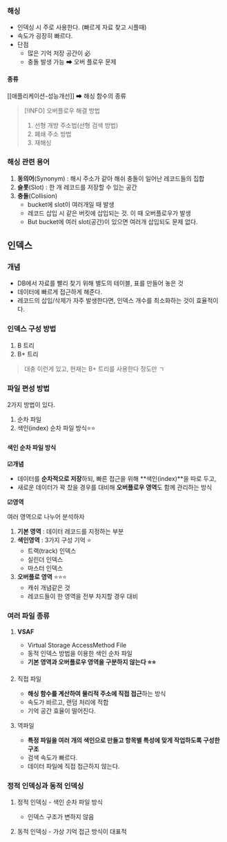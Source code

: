 

### 해싱 


- 인덱싱 시 주로 사용한다. (빠르게 자료 찾고 시플때)
- 속도가 굉장히 빠르다.
- 단점
	- 많은 기억 저장 공간이 必
	- 충돌 발생 가능 ➡ 오버 플로우 문제 

#### 종류 

[[애플리케이션-성능개선]] ➡ 해싱 함수의 종류


> [!INFO] 오버플로우 해결 방법
> 1. 선형 개방 주소법(선형 검색 방법)
> 2. 폐쇄 주소 방법
> 3. 재해싱 


### 해싱 관련 용어 

1. **동의어**(Synonym) : 해시 주소가 같아 해쉬 충돌이 일어난 레코드들의 집합
2. **슬롯**(Slot) : 한 개 레코드를 저장할 수 있는 공간
3. **충돌**(Collision)
	- bucket에 slot이 여러개일 때 발생
	- 레코드 삽입 시 같은 버킷에 삽입되는 것. 이 때 오버플로우가 발생
	- But bucket에 여러 slot(공간)이 있으면 여러개 삽입되도 문제 없다.




## 인덱스 

### 개념 
- DB에서 자료를 빨리 찾기 위해 별도의 테이블, 표를 만들어 놓은 것 
- 데이터에 빠르게 접근하게 해준다.
- 레코드의 삽입/삭제가 자주 발생한다면, 인덱스 개수를 최소화하는 것이 효율적이다.


### 인덱스 구성 방법

1. B 트리  
2. B+ 트리 

> 대충 이런게 있고, 현재는 B+ 트리를 사용한다 정도만 ㄱ 


### 파일 편성 방법

2가지 방법이 있다.
1. 순차 파일 
2. 색인(index) 순차 파일 방식⭐⭐

#### 색인 순차 파일 방식

**☑개념**
- 데이터를 **순차적으로 저장**하되, 빠른 접근을 위해 **색인(index)**을 따로 두고,  
- 새로운 데이터가 꽉 찼을 경우를 대비해 **오버플로우 영역**도 함께 관리하는 방식

**☑영역**

여러 영역으로 나누어 분석하자 
1. **기본 영역** : 데이터 레코드를 지정하는 부분
2. **색인영역** : 3가지 구성 기억 ⭐
	- 트랙(track) 인덱스
	- 실린더 인덱스
	- 마스터 인덱스 
3. **오버플로 영역** ⭐⭐⭐
	- 캐쉬 개념같은 것 
	- 레코드들이 한 영역을 전부 차지할 경우 대비 




### 여러 파일 종류

1. **VSAF** 
	- Virtual Storage AccessMethod File
	- 동적 인덱스 방법을 이용한 색인 순차 파일 
	- **기본 영역과 오버플로우 영역을 구분하지 않는다 ⭐⭐**
	  
2. 직접 파일 
	- **해싱 함수를 계산하여 물리적 주소에 직접 접근**하는 방식
	- 속도가 바르고, 랜덤 처리에 적합 
	- 기억 공간 효율이 떨어진다.
	  
3. 역파일 
	- **특정 파일을 여러 개의 색인으로 만들고 항목별 특성에 맞게 작업하도록 구성한 구조** 
	- 검색 속도가 빠르다.
	- 데이터 파일에 직접 접근하지 않는다.

### 정적 인덱싱과 동적 인덱싱 

1. 정적 인덱싱 - 색인 순차 파일 방식 
	- 인덱스 구조가 변하지 않음
	  
2. 동적 인덱싱 - 가상 기억 접근 방식이 대표적 






